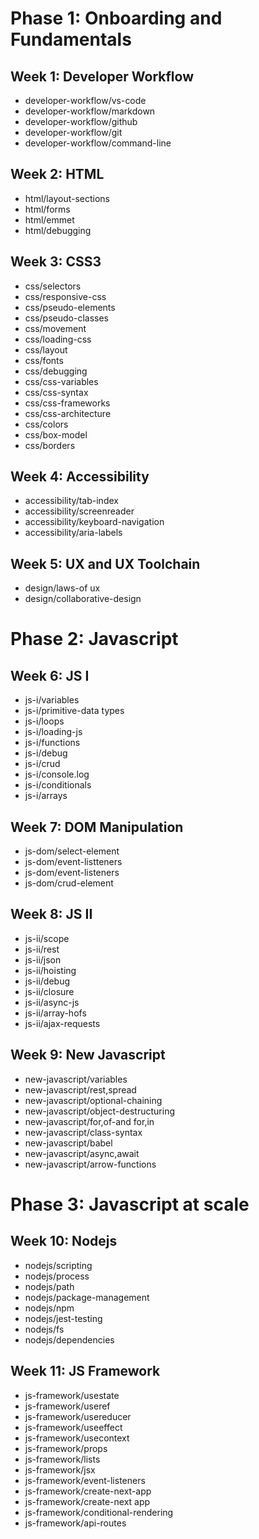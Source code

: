 # Phase 1: Onboarding and Fundamentals## Week 1: Developer Workflow- developer-workflow/vs-code​- developer-workflow/markdown- developer-workflow/github- developer-workflow/git- developer-workflow/command-line## Week 2: HTML- html/layout-sections- html/forms- html/emmet- html/debugging## Week 3: CSS3- css/selectors- css/responsive-css- css/pseudo-elements- css/pseudo-classes- css/movement- css/loading-css- css/layout- css/fonts- css/debugging- css/css-variables- css/css-syntax- css/css-frameworks- css/css-architecture- css/colors- css/box-model- css/borders## Week 4: Accessibility- accessibility/tab-index- accessibility/screenreader- accessibility/keyboard-navigation- accessibility/aria-labels## Week 5: UX and UX Toolchain- design/laws-of ux- design/collaborative-design# Phase 2: Javascript## Week 6: JS I- js-i/variables- js-i/primitive-data types- js-i/loops- js-i/loading-js- js-i/functions- js-i/debug- js-i/crud- js-i/console.log- js-i/conditionals- js-i/arrays## Week 7: DOM Manipulation- js-dom/select-element- js-dom/event-listteners- js-dom/event-listeners- js-dom/crud-element## Week 8: JS II- js-ii/scope- js-ii/rest- js-ii/json- js-ii/hoisting- js-ii/debug- js-ii/closure- js-ii/async-js- js-ii/array-hofs- js-ii/ajax-requests## Week 9: New Javascript- new-javascript/variables- new-javascript/rest,spread- new-javascript/optional-chaining- new-javascript/object-destructuring- new-javascript/for,of-and for,in- new-javascript/class-syntax- new-javascript/babel- new-javascript/async,await- new-javascript/arrow-functions# Phase 3: Javascript at scale## Week 10: Nodejs- nodejs/scripting- nodejs/process- nodejs/path- nodejs/package-management- nodejs/npm- nodejs/jest-testing- nodejs/fs- nodejs/dependencies## Week 11: JS Framework- js-framework/usestate- js-framework/useref- js-framework/usereducer- js-framework/useeffect- js-framework/usecontext- js-framework/props- js-framework/lists- js-framework/jsx- js-framework/event-listeners- js-framework/create-next-app- js-framework/create-next app- js-framework/conditional-rendering- js-framework/api-routes